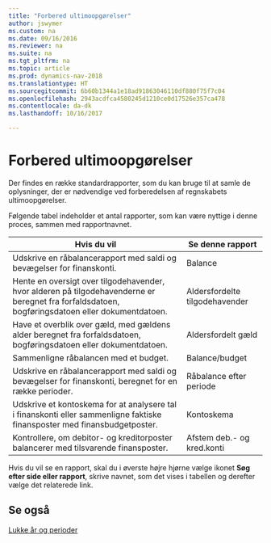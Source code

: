 ```yaml
---
title: "Forbered ultimoopgørelser"
author: jswymer
ms.custom: na
ms.date: 09/16/2016
ms.reviewer: na
ms.suite: na
ms.tgt_pltfrm: na
ms.topic: article
ms.prod: dynamics-nav-2018
ms.translationtype: HT
ms.sourcegitcommit: 6b60b1344a1e18ad91863046110df880f75f7c04
ms.openlocfilehash: 2943acdfca4580245d1210ce0d17526e357ca478
ms.contentlocale: da-dk
ms.lasthandoff: 10/16/2017

---
```

# <a name="prepare-closing-statements"></a>Forbered ultimoopgørelser
Der findes en række standardrapporter, som du kan bruge til at samle de oplysninger, der er nødvendige ved forberedelsen af regnskabets ultimoopgørelser.

Følgende tabel indeholder et antal rapporter, som kan være nyttige i denne proces, sammen med rapportnavnet.


|Hvis du vil     |Se denne rapport       |
|-------|----------------------|
|Udskrive en råbalancerapport med saldi og bevægelser for finanskonti.|Balance|
|Hente en oversigt over tilgodehavender, hvor alderen på tilgodehavenderne er beregnet fra forfaldsdatoen, bogføringsdatoen eller dokumentdatoen.|Aldersfordelte tilgodehavender|
|Have et overblik over gæld, med gældens alder beregnet fra forfaldsdatoen, bogføringsdatoen eller dokumentdatoen.|Aldersfordelt gæld|
|Sammenligne råbalancen med et budget.|Balance/budget|
|Udskrive en råbalancerapport med saldi og bevægelser for finanskonti, beregnet for en række perioder.|Råbalance efter periode|
|Udskrive et kontoskema for at analysere tal i finanskonti eller sammenligne faktiske finansposter med finansbudgetposter.|Kontoskema|
|Kontrollere, om debitor- og kreditorposter balancerer med tilsvarende finansposter.|Afstem deb.- og kred.konti|
Hvis du vil se en rapport, skal du i øverste højre hjørne vælge ikonet **Søg efter side eller rapport**, skrive navnet, som det vises i tabellen og derefter vælge det relaterede link.
## <a name="see-also"></a>Se også
[Lukke år og perioder](year-close-years-periods.md)

